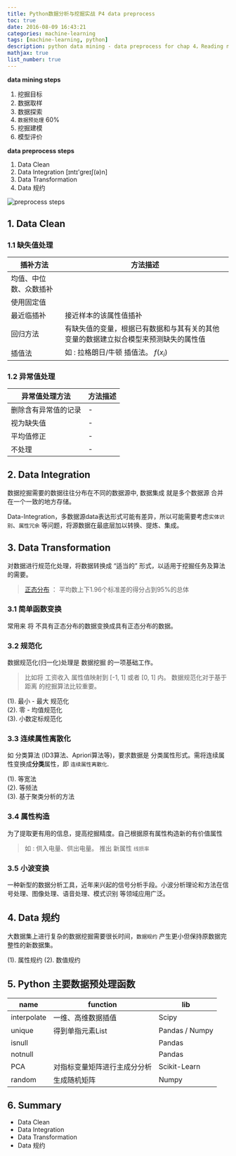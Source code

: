 ```yaml
---
title: Python数据分析与挖掘实战 P4 data preprocess
toc: true
date: 2016-08-09 16:43:21
categories: machine-learning
tags: [machine-learning, python]
description: python data mining - data preprocess for chap 4，Reading notes
mathjax: true
list_number: true
---
```


<script type="text/x-mathjax-config">
  MathJax.Hub.Config({
    extensions: ["tex2jax.js"],
    jax: ["input/TeX"],
    tex2jax: {
      inlineMath: [ ['$','$'], ['\\(','\\)'] ],
      displayMath: [ ['$$','$$']],
      processEscapes: true
    }
  });
</script>
<script type="text/javascript" src="https://cdn.mathjax.org/mathjax/latest/MathJax.js?config=TeX-AMS_HTML,http://myserver.com/MathJax/config/local/local.js">
</script>

**data mining steps**

1. 挖掘目标
2. 数据取样
3. 数据探索
4. `数据预处理` 60%
5. 挖掘建模
6. 模型评价

**data preprocess steps**

1. Data Clean
2. Data Integration  [ɪntɪ'greɪʃ(ə)n]
3. Data Transformation
4. Data 规约

![preprocess steps][1]

## 1. Data Clean

### 1.1 缺失值处理

插补方法 | 方法描述
------- | -------
均值、中位数、众数插补 | 
使用固定值 | 
最近临插补 | 接近样本的该属性值插补
回归方法 | 有缺失值的变量，根据已有数据和与其有关的其他变量的数据建立拟合模型来预测缺失的属性值
插值法 | 如 : 拉格朗日/牛顿 插值法。 $f(x_i)$

### 1.2 异常值处理

异常值处理方法 | 方法描述
------- | -------
删除含有异常值的记录 | -
视为缺失值 | -
平均值修正 | -
不处理 | -

## 2. Data Integration

数据挖掘需要的数据往往分布在不同的数据源中, 数据集成 就是多个数据源 合并在一个一致的地方存储。

Data-Integration，多数据源data表达形式可能有差异，所以可能需要考虑`实体识别`、`属性冗余` 等问题，将源数据在最底层加以转换、提炼、集成。

## 3. Data Transformation

对数据进行规范化处理，将数据转换成 “适当的” 形式，以适用于挖掘任务及算法的需要。

> [正态分布][2] ： 平均数上下1.96个标准差的得分占到95%的总体

### 3.1 简单函数变换

常用来 将 不具有正态分布的数据变换成具有正态分布的数据。

### 3.2 规范化

数据规范化(归一化)处理是 数据挖掘 的一项基础工作。

> 比如将 工资收入 属性值映射到 [-1, 1] 或者 [0, 1] 内。
> 数据规范化对于基于 距离 的挖掘算法比较重要。

(1). 最小 - 最大 规范化  
(2). 零 - 均值规范化  
(3). 小数定标规范化

### 3.3 连续属性离散化

如 分类算法 (ID3算法、Apriori算法等)，要求数据是 分类属性形式。需将连续属性变换成**分类**属性，即 `连续属性离散化`.

(1). 等宽法  
(2). 等频法  
(3). 基于聚类分析的方法

### 3.4 属性构造

为了提取更有用的信息，提高挖掘精度。自己根据原有属性构造新的有价值属性

> 如 : 供入电量、供出电量。 推出 新属性  `线损率`

### 3.5 小波变换

一种新型的数据分析工具，近年来兴起的信号分析手段。小波分析理论和方法在信号处理、图像处理、语音处理、模式识别 等领域应用广泛。

## 4. Data 规约

大数据集上进行复杂的数据挖掘需要很长时间，`数据规约` 产生更小但保持原数据完整性的新数据集。

(1). 属性规约
(2). 数值规约

## 5. Python 主要数据预处理函数

name | function | lib
------- | ------- | -------
interpolate | 一维、高维数据插值 | Scipy
unique | 得到单指元素List | Pandas / Numpy
isnull | | Pandas
notnull | | Pandas
PCA | 对指标变量矩阵进行主成分分析 | Scikit-Learn
random | 生成随机矩阵 | Numpy

## 6. Summary

- Data Clean
- Data Integration
- Data Transformation
- Data 规约

[1]: /images/py-datapreprocess.jpg
[2]: http://jingyan.baidu.com/article/f54ae2fc2354a31e92b84934.html